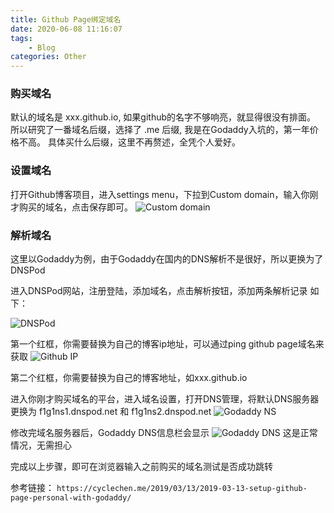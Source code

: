 ```yaml
---
title: Github Page绑定域名
date: 2020-06-08 11:16:07
tags: 
    - Blog
categories: Other
---
```


### 购买域名
默认的域名是 xxx.github.io, 如果github的名字不够响亮，就显得很没有排面。
所以研究了一番域名后缀，选择了 .me 后缀, 我是在Godaddy入坑的，第一年价格不高。
具体买什么后缀，这里不再赘述，全凭个人爱好。

### 设置域名
打开Github博客项目，进入settings menu，下拉到Custom domain，输入你刚才购买的域名，点击保存即可。
![Custom domain](https://tva1.sinaimg.cn/large/d7f9b0f4gy1gfkwjy4eicj20k702zwep.jpg)

### 解析域名
这里以Godaddy为例，由于Godaddy在国内的DNS解析不是很好，所以更换为了DNSPod

进入DNSPod网站，注册登陆，添加域名，点击解析按钮，添加两条解析记录 如下：

![DNSPod](https://tva3.sinaimg.cn/large/d7f9b0f4gy1gfkwjed3ehj211108vmyj.jpg)

第一个红框，你需要替换为自己的博客ip地址，可以通过ping github page域名来获取
![Github IP](https://tva3.sinaimg.cn/large/d7f9b0f4gy1gfkxg86t5jj20p805imyb.jpg)

第二个红框，你需要替换为自己的博客地址，如xxx.github.io

进入你刚才购买域名的平台，进入域名设置，打开DNS管理，将默认DNS服务器更换为 f1g1ns1.dnspod.net 和 f1g1ns2.dnspod.net
![Godaddy NS](https://tva2.sinaimg.cn/mw690/d7f9b0f4gy1gfkwkdxid5j20vu09smxr.jpg)

修改完域名服务器后，Godaddy DNS信息栏会显示
![Godaddy DNS](https://tva4.sinaimg.cn/mw690/d7f9b0f4gy1gfkwls9ck4j20vx05n0sz.jpg)
这是正常情况，无需担心

完成以上步骤，即可在浏览器输入之前购买的域名测试是否成功跳转

参考链接： 
`https://cyclechen.me/2019/03/13/2019-03-13-setup-github-page-personal-with-godaddy/`